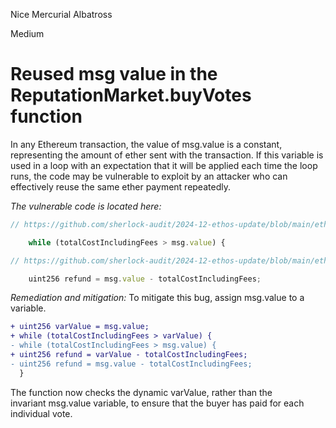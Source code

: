 Nice Mercurial Albatross

Medium

# Reused msg value in the ReputationMarket.buyVotes function

In any Ethereum transaction, the value of msg.value is a constant, representing the amount of ether sent with the transaction. If this variable is used in a loop with an expectation that it will be applied each time the loop runs, the code may be vulnerable to exploit by an attacker who can effectively reuse the same ether payment repeatedly.

*The vulnerable code is located here:*
```ts
// https://github.com/sherlock-audit/2024-12-ethos-update/blob/main/ethos/packages/contracts/contracts/ReputationMarket.sol#L460

    while (totalCostIncludingFees > msg.value) {

// https://github.com/sherlock-audit/2024-12-ethos-update/blob/main/ethos/packages/contracts/contracts/ReputationMarket.sol#L486

    uint256 refund = msg.value - totalCostIncludingFees;
```


*Remediation and mitigation:*
To mitigate this bug, assign msg.value to a variable.
```diff
+ uint256 varValue = msg.value;
+ while (totalCostIncludingFees > varValue) {
- while (totalCostIncludingFees > msg.value) {
+ uint256 refund = varValue - totalCostIncludingFees;
- uint256 refund = msg.value - totalCostIncludingFees;
  }
```
The function now checks the dynamic varValue, rather than the invariant msg.value variable, to ensure that the buyer has paid for each individual vote.

